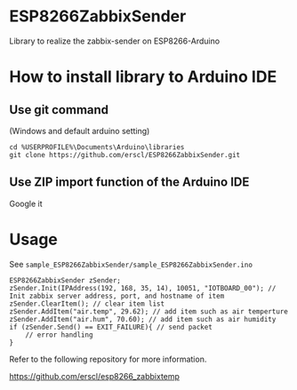 # ESP8266ZabbixSender
Library to realize the zabbix-sender on ESP8266-Arduino

# How to install library to Arduino IDE
## Use git command
(Windows and default arduino setting)

    cd %USERPROFILE%\Documents\Arduino\libraries
    git clone https://github.com/erscl/ESP8266ZabbixSender.git
## Use ZIP import function of the Arduino IDE
Google it

# Usage
See `sample_ESP8266ZabbixSender/sample_ESP8266ZabbixSender.ino`

    ESP8266ZabbixSender zSender;
    zSender.Init(IPAddress(192, 168, 35, 14), 10051, "IOTBOARD_00"); // Init zabbix server address, port, and hostname of item
    zSender.ClearItem(); // clear item list
    zSender.AddItem("air.temp", 29.62); // add item such as air temperture
    zSender.AddItem("air.hum", 70.60); // add item such as air humidity
    if (zSender.Send() == EXIT_FAILURE){ // send packet
        // error handling
    }

Refer to the following repository for more information.  
  
https://github.com/erscl/esp8266_zabbixtemp
